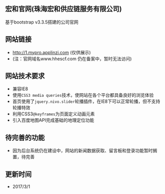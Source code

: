 ## 宏和官网(珠海宏和供应链服务有限公司)

基于bootstrap v3.3.5搭建的公司官网

## 网站链接

* http://1.mypro.applinzi.com (仅供展示)
* (注：官网域名www.hhescf.com 仍在备案中，暂时无法访问)

## 网站技术要求

* 兼容IE8
* 使用`CSS3 media queries`技术，使网站在各个平台都具备良好的浏览体验
* 首页使用了`jquery.nivo.slider`轮播插件，在IE8下可以正常轮播，但不支持轮播特效
* 利用CSS3`@keyframes`为页面定义动画元素
* 引入百度地图API完成基础的地理定位功能

## 待完善的功能

* 因为后台系统仍在建设中，网站的新闻数据获取、留言板和登录功能暂时搁置，待完善

## 更新时间

* 2017/3/1